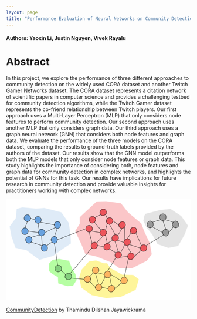 ```yaml
---
layout: page
title: "Performance Evaluation of Neural Networks on Community Detection"
---
```


#### Authors: Yaoxin Li, Justin Nguyen, Vivek Rayalu


# Abstract
In this project, we explore the performance of three different approaches to community detection on the widely used CORA dataset and another Twitch Gamer Networks dataset. The CORA dataset represents a citation network of scientific papers in computer science and provides a challenging testbed for community detection algorithms, while the Twitch Gamer dataset represents the co-friend relationship between Twitch players. Our first approach uses a Multi-Layer Perceptron (MLP) that only considers node features to perform community detection. Our second approach uses another MLP that only considers graph data. Our third approach uses a graph neural network (GNN) that considers both node features and graph data. We evaluate the performance of the three models on the CORA dataset, comparing the results to ground-truth labels provided by the authors of the dataset. Our results show that the GNN model outperforms both the MLP models that only consider node features or graph data. This study highlights the importance of considering both, node features and graph data for community detection in complex networks, and highlights the potential of GNNs for this task. Our results have implications for future research in community detection and provide valuable insights for practitioners working with complex networks.

![community_detection](figures/community_detection.png) 

[CommunityDetection](https://towardsdatascience.com/community-detection-algorithms-9bd8951e7dae) by Thamindu Dilshan Jayawickrama
